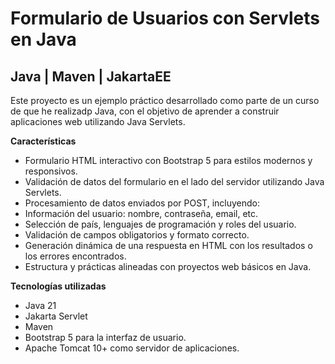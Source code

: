 # Formulario de Usuarios con Servlets en Java
## Java | Maven | JakartaEE

<p>Este proyecto es un ejemplo práctico desarrollado como parte de un curso de que he realizadp Java, con el objetivo de aprender a construir aplicaciones web utilizando Java Servlets.</p>

**Características**
- Formulario HTML interactivo con Bootstrap 5 para estilos modernos y responsivos.
- Validación de datos del formulario en el lado del servidor utilizando Java Servlets.
- Procesamiento de datos enviados por POST, incluyendo:
- Información del usuario: nombre, contraseña, email, etc.
- Selección de país, lenguajes de programación y roles del usuario.
- Validación de campos obligatorios y formato correcto.
- Generación dinámica de una respuesta en HTML con los resultados o los errores encontrados.
- Estructura y prácticas alineadas con proyectos web básicos en Java.

**Tecnologías utilizadas**
- Java 21
- Jakarta Servlet
- Maven
- Bootstrap 5 para la interfaz de usuario.
- Apache Tomcat 10+ como servidor de aplicaciones.

